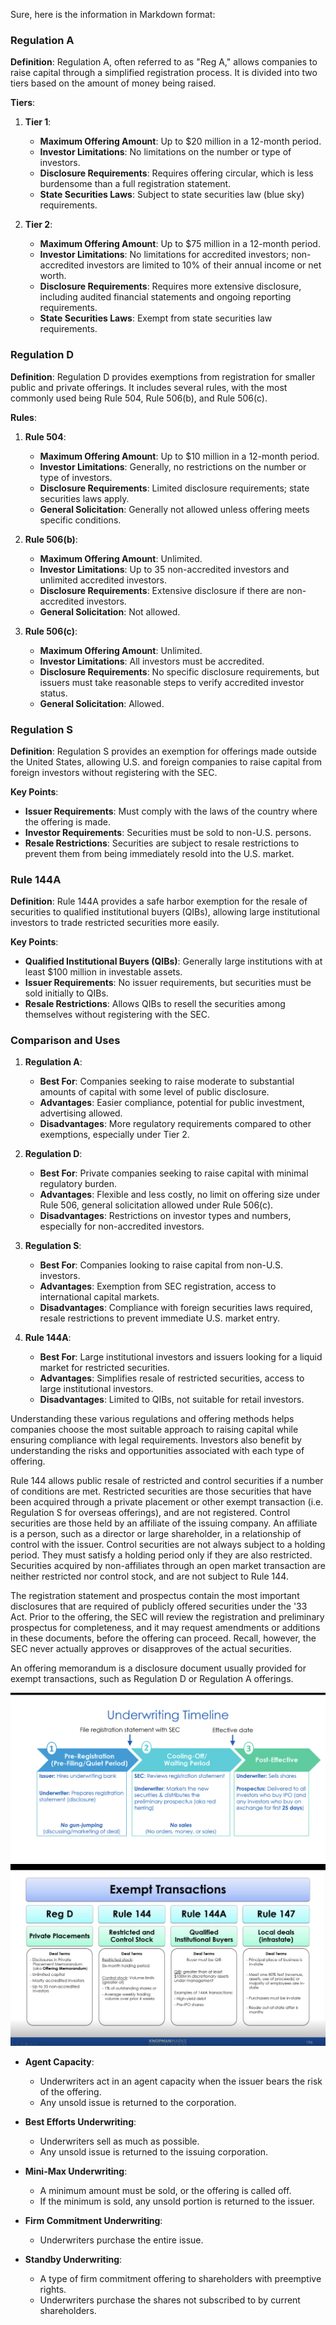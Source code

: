 Sure, here is the information in Markdown format:

### Regulation A

**Definition**: Regulation A, often referred to as "Reg A," allows companies to raise capital through a simplified registration process. It is divided into two tiers based on the amount of money being raised.

**Tiers**:

1. **Tier 1**:

   - **Maximum Offering Amount**: Up to $20 million in a 12-month period.
   - **Investor Limitations**: No limitations on the number or type of investors.
   - **Disclosure Requirements**: Requires offering circular, which is less burdensome than a full registration statement.
   - **State Securities Laws**: Subject to state securities law (blue sky) requirements.

2. **Tier 2**:
   - **Maximum Offering Amount**: Up to $75 million in a 12-month period.
   - **Investor Limitations**: No limitations for accredited investors; non-accredited investors are limited to 10% of their annual income or net worth.
   - **Disclosure Requirements**: Requires more extensive disclosure, including audited financial statements and ongoing reporting requirements.
   - **State Securities Laws**: Exempt from state securities law requirements.

### Regulation D

**Definition**: Regulation D provides exemptions from registration for smaller public and private offerings. It includes several rules, with the most commonly used being Rule 504, Rule 506(b), and Rule 506(c).

**Rules**:

1. **Rule 504**:

   - **Maximum Offering Amount**: Up to $10 million in a 12-month period.
   - **Investor Limitations**: Generally, no restrictions on the number or type of investors.
   - **Disclosure Requirements**: Limited disclosure requirements; state securities laws apply.
   - **General Solicitation**: Generally not allowed unless offering meets specific conditions.

2. **Rule 506(b)**:

   - **Maximum Offering Amount**: Unlimited.
   - **Investor Limitations**: Up to 35 non-accredited investors and unlimited accredited investors.
   - **Disclosure Requirements**: Extensive disclosure if there are non-accredited investors.
   - **General Solicitation**: Not allowed.

3. **Rule 506(c)**:
   - **Maximum Offering Amount**: Unlimited.
   - **Investor Limitations**: All investors must be accredited.
   - **Disclosure Requirements**: No specific disclosure requirements, but issuers must take reasonable steps to verify accredited investor status.
   - **General Solicitation**: Allowed.

### Regulation S

**Definition**: Regulation S provides an exemption for offerings made outside the United States, allowing U.S. and foreign companies to raise capital from foreign investors without registering with the SEC.

**Key Points**:

- **Issuer Requirements**: Must comply with the laws of the country where the offering is made.
- **Investor Requirements**: Securities must be sold to non-U.S. persons.
- **Resale Restrictions**: Securities are subject to resale restrictions to prevent them from being immediately resold into the U.S. market.

### Rule 144A

**Definition**: Rule 144A provides a safe harbor exemption for the resale of securities to qualified institutional buyers (QIBs), allowing large institutional investors to trade restricted securities more easily.

**Key Points**:

- **Qualified Institutional Buyers (QIBs)**: Generally large institutions with at least $100 million in investable assets.
- **Issuer Requirements**: No issuer requirements, but securities must be sold initially to QIBs.
- **Resale Restrictions**: Allows QIBs to resell the securities among themselves without registering with the SEC.

### Comparison and Uses

1. **Regulation A**:

   - **Best For**: Companies seeking to raise moderate to substantial amounts of capital with some level of public disclosure.
   - **Advantages**: Easier compliance, potential for public investment, advertising allowed.
   - **Disadvantages**: More regulatory requirements compared to other exemptions, especially under Tier 2.

2. **Regulation D**:

   - **Best For**: Private companies seeking to raise capital with minimal regulatory burden.
   - **Advantages**: Flexible and less costly, no limit on offering size under Rule 506, general solicitation allowed under Rule 506(c).
   - **Disadvantages**: Restrictions on investor types and numbers, especially for non-accredited investors.

3. **Regulation S**:

   - **Best For**: Companies looking to raise capital from non-U.S. investors.
   - **Advantages**: Exemption from SEC registration, access to international capital markets.
   - **Disadvantages**: Compliance with foreign securities laws required, resale restrictions to prevent immediate U.S. market entry.

4. **Rule 144A**:
   - **Best For**: Large institutional investors and issuers looking for a liquid market for restricted securities.
   - **Advantages**: Simplifies resale of restricted securities, access to large institutional investors.
   - **Disadvantages**: Limited to QIBs, not suitable for retail investors.

Understanding these various regulations and offering methods helps companies choose the most suitable approach to raising capital while ensuring compliance with legal requirements. Investors also benefit by understanding the risks and opportunities associated with each type of offering.

Rule 144 allows public resale of restricted and control securities if a number of conditions are met. Restricted securities are those securities that have been acquired through a private placement or other exempt transaction (i.e. Regulation S for overseas offerings), and are not registered. Control securities are those held by an affiliate of the issuing company. An affiliate is a person, such as a director or large shareholder, in a relationship of control with the issuer. Control securities are not always subject to a holding period. They must satisfy a holding period only if they are also restricted. Securities acquired by non-affiliates through an open market transaction are neither restricted nor control stock, and are not subject to Rule 144.

The registration statement and prospectus contain the most important disclosures that are required of publicly offered securities under the '33 Act. Prior to the offering, the SEC will review the registration and preliminary prospectus for completeness, and it may request amendments or additions in these documents, before the offering can proceed. Recall, however, the SEC never actually approves or disapproves of the actual securities.

An offering memorandum is a disclosure document usually provided for exempt transactions, such as Regulation D or Regulation A offerings.

![UnderWritingTimeline](./photos/Underwriting_timeline.png)
![Exempt_Transcations](./photos/Exempt_Transactions.png)


- **Agent Capacity**: 
  - Underwriters act in an agent capacity when the issuer bears the risk of the offering.
  - Any unsold issue is returned to the corporation.

- **Best Efforts Underwriting**:
  - Underwriters sell as much as possible.
  - Any unsold issue is returned to the issuing corporation.

- **Mini-Max Underwriting**:
  - A minimum amount must be sold, or the offering is called off.
  - If the minimum is sold, any unsold portion is returned to the issuer.

- **Firm Commitment Underwriting**:
  - Underwriters purchase the entire issue.

- **Standby Underwriting**:
  - A type of firm commitment offering to shareholders with preemptive rights.
  - Underwriters purchase the shares not subscribed to by current shareholders.
